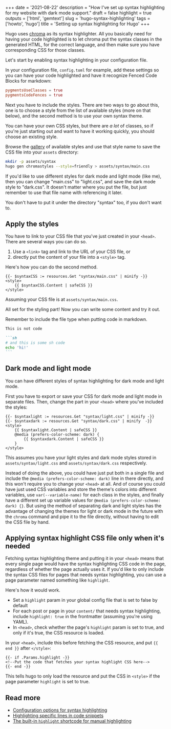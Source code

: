 +++
date = '2021-08-22'
description = "How I've set up syntax highlighting for my website with dark mode support."
draft = false
highlight = true
outputs = ['html', 'gemtext']
slug = 'hugo-syntax-highlighting'
tags = ['howto', 'hugo']
title = 'Setting up syntax highlighting for Hugo'
+++

Hugo uses [chroma](https://github.com/alecthomas/chroma) as its syntax
highlighter. All you basically need for having your code highlighted is to let
chroma put the syntax classes in the generated HTML, for the correct language,
and then make sure you have corresponding CSS for those classes.

Let's start by enabling syntax highlighting in your configuration file.

In your configuration file, `config.toml` for example, add these settings so
you can have your code highlighted and have it recognize Fenced Code Blocks for
markdown:

```toml
pygmentsUseClasses = true
pygmentsCodeFences = true
```

Next you have to include the styles. There are two ways to go about this, one
is to choose a style from the list of available styles (more on that below),
and the second method is to use your own syntax theme.

You can have your own CSS styles, but there are *a lot* of classes, so if
you're just starting out and want to have it working quickly, you should choose
an existing style.

Browse the [gallery](https://xyproto.github.io/splash/docs/) of available
styles and use that style name to save the CSS file into your `assets`
directory:

```sh
mkdir -p assets/syntax
hugo gen chromastyles --style=friendly > assets/syntax/main.css
```

If you'd like to use different styles for dark mode and light mode (like me),
then you can change "main.css" to "light.css", and save the dark mode style to
"dark.css".  It doesn't matter where you put the file, but just remember to use
that file name with referencing it later.

You don't have to put it under the directory "syntax" too, if you don't want
to.

## Apply the styles

You have to link to your CSS file that you've just created in your `<head>`.
There are several ways you can do so.

1. Use a `<link>` tag and link to the URL of your CSS file, or
2. directly put the content of your file into a `<style>` tag.

Here's how you can do the second method.

```tmpl
{{- $syntaxCSS := resources.Get "syntax/main.css" | minify -}}
<style>
	{{ $syntaxCSS.Content | safeCSS }}
</style>
```

Assuming your CSS file is at `assets/syntax/main.css`.

All set for the styling part! Now you can write some content and try it out.

Remember to include the file type when putting code in markdown.

````md
This is not code

```sh
# and this is some sh code
echo 'hi!'
```
````

## Dark mode and light mode

You can have different styles of syntax highlighting for dark mode and light
mode.

First you have to export or save your CSS for dark mode and light mode in
separate files. Then, change the part in your `<head>` where you've included
the styles:

```tmpl
{{- $syntaxlight := resources.Get "syntax/light.css" | minify -}}
{{- $syntaxdark := resources.Get "syntax/dark.css" | minify  -}}
<style>
	{{ $syntaxlight.Content | safeCSS }}
	@media (prefers-color-scheme: dark) {
		{{ $syntaxdark.Content | safeCSS }}
	}
</style>
```

This assumes you have your light styles and dark mode styles stored in
`assets/syntax/light.css` and `assets/syntax/dark.css` respectively.

Instead of doing the above, you could have just put both in a single file and
include the `@media (prefers-color-scheme: dark)` line in there directly, and
this won't require you to change your `<head>` at all. And of course you could
have just used CSS variables and store the theme's colors into different
variables, use `var(--variable-name)` for each class in the styles, and finally
have a different set up variable values for `@media (prefers-color-scheme:
dark) {}`.  But using the method of separating dark and light styles has the
advantage of changing the themes for light or dark mode in the future with the
`chroma` command and pipe it to the file directly, without having to edit the
CSS file by hand.

## Applying syntax highlight CSS file only when it's needed

Fetching syntax highlighting theme and putting it in your `<head>` means that
every single page would have the syntax highlighting CSS code in the page,
regardless of whether the page actually uses it. If you'd like to only include
the syntax CSS files for pages that needs syntax highlighting, you can use a
page parameter named something like `highlight`.

Here's how it would work.

* Set a `highlight` param in your global config file that is set to false by default
* For each post or page in your `content/` that needs syntax highlighting, include `highlight: true`
in the frontmatter (assuming you're using YAML).
* In `<head>`, check whether the page's `highlight` param is set to true, and only if it's true, the
CSS resource is loaded.

In your `<head>`, include this before fetching the CSS resource, and put
`{{ end }}` after `</style>`:

```tmpl
{{- if .Params.highlight -}}
<!--Put the code that fetches your syntax highlight CSS here-->
{{- end -}}
```

This tells hugo to only load the resource and put the CSS in `<style>` if the page parameter
`highlight` is set to true.

## Read more

- [Configuration options for syntax highlighting](https://gohugo.io/getting-started/configuration-markup#highlight)
- [Highlighting specific lines in code snippets](https://gohugo.io/content-management/syntax-highlighting/#example-highlight-shortcode)
- [The built-in `highlight` shortcode for manual highlighting](https://gohugo.io/content-management/shortcodes/#highlight)
